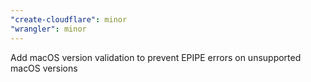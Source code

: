 ```yaml
---
"create-cloudflare": minor
"wrangler": minor
---
```


Add macOS version validation to prevent EPIPE errors on unsupported macOS versions
